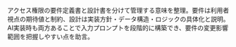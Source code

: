アクセス権限の要件定義書と設計書を分けて管理する意味を整理。要件は利用者視点の期待値と制約、設計は実装方針・データ構造・ロジックの具体化と説明。AI実装時も両方あることで入力プロンプトを段階的に構築でき、要件の変更影響範囲を把握しやすい点を助言。